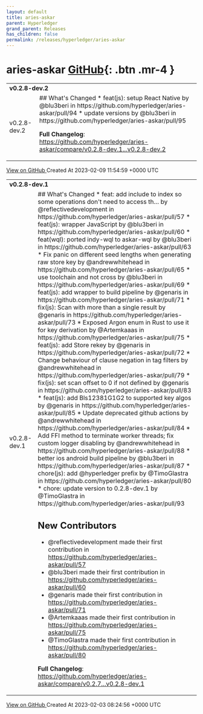 ```yaml
---
layout: default
title: aries-askar
parent: Hyperledger
grand_parent: Releases
has_children: false
permalink: /releases/hyperledger/aries-askar
---
```


# aries-askar <span class="fs-3 right-align">[GitHub](https://github.com/hyperledger/aries-askar){: .btn .mr-4 }</span>


<div>
    <table>
        <tr>
            <td colspan="2">
                <b>
                    v0.2.8-dev.2
                </b>
            </td>
        </tr>
        <tr>
            <td>
                <span class="chip">
                    v0.2.8-dev.2
                </span>
            </td>
            <td>
                ## What's Changed
* feat(js): setup React Native by @blu3beri in https://github.com/hyperledger/aries-askar/pull/94
* update versions by @blu3beri in https://github.com/hyperledger/aries-askar/pull/95


**Full Changelog**: https://github.com/hyperledger/aries-askar/compare/v0.2.8-dev.1...v0.2.8-dev.2
            </td>
        </tr>
    </table>
    <a href="https://github.com/hyperledger/aries-askar/releases/tag/v0.2.8-dev.2" class=".btn">
        View on GitHub
    </a>
    <span class="right-align">
        Created At 2023-02-09 11:54:59 +0000 UTC
    </span>
</div>

<div>
    <table>
        <tr>
            <td colspan="2">
                <b>
                    v0.2.8-dev.1
                </b>
            </td>
        </tr>
        <tr>
            <td>
                <span class="chip">
                    v0.2.8-dev.1
                </span>
            </td>
            <td>
                ## What's Changed
* feat: add include to index so some operations don't need to access th… by @reflectivedevelopment in https://github.com/hyperledger/aries-askar/pull/57
* feat(js): wrapper JavaScript by @blu3beri in https://github.com/hyperledger/aries-askar/pull/60
* feat(wql): ported indy-wql to askar-wql by @blu3beri in https://github.com/hyperledger/aries-askar/pull/63
* Fix panic on different seed lengths when generating raw store key by @andrewwhitehead in https://github.com/hyperledger/aries-askar/pull/65
* use toolchain and not cross by @blu3beri in https://github.com/hyperledger/aries-askar/pull/69
* feat(js): add wrapper to build pipeline by @genaris in https://github.com/hyperledger/aries-askar/pull/71
* fix(js): Scan with more than a single result by @genaris in https://github.com/hyperledger/aries-askar/pull/73
* Exposed Argon enum in Rust to use it for key derivation by @Artemkaaas in https://github.com/hyperledger/aries-askar/pull/75
* feat(js): add Store rekey by @genaris in https://github.com/hyperledger/aries-askar/pull/72
* Change behaviour of clause negation in tag filters by @andrewwhitehead in https://github.com/hyperledger/aries-askar/pull/79
* fix(js): set scan offset to 0 if not defined by @genaris in https://github.com/hyperledger/aries-askar/pull/83
* feat(js): add Bls12381G1G2 to supported key algos by @genaris in https://github.com/hyperledger/aries-askar/pull/85
* Update deprecated github actions by @andrewwhitehead in https://github.com/hyperledger/aries-askar/pull/84
* Add FFI method to terminate worker threads; fix custom logger disabling by @andrewwhitehead in https://github.com/hyperledger/aries-askar/pull/88
* better ios android build pipeline by @blu3beri in https://github.com/hyperledger/aries-askar/pull/87
* chore(js): add @hyperledger prefix by @TimoGlastra in https://github.com/hyperledger/aries-askar/pull/80
* chore: update version to 0.2.8-dev.1 by @TimoGlastra in https://github.com/hyperledger/aries-askar/pull/93

## New Contributors
* @reflectivedevelopment made their first contribution in https://github.com/hyperledger/aries-askar/pull/57
* @blu3beri made their first contribution in https://github.com/hyperledger/aries-askar/pull/60
* @genaris made their first contribution in https://github.com/hyperledger/aries-askar/pull/71
* @Artemkaaas made their first contribution in https://github.com/hyperledger/aries-askar/pull/75
* @TimoGlastra made their first contribution in https://github.com/hyperledger/aries-askar/pull/80

**Full Changelog**: https://github.com/hyperledger/aries-askar/compare/v0.2.7...v0.2.8-dev.1
            </td>
        </tr>
    </table>
    <a href="https://github.com/hyperledger/aries-askar/releases/tag/v0.2.8-dev.1" class=".btn">
        View on GitHub
    </a>
    <span class="right-align">
        Created At 2023-02-03 08:24:56 +0000 UTC
    </span>
</div>

